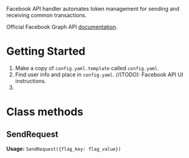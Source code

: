 Facebook API handler automates token management for sending and receiving common transactions. 

Official Facebook Graph API [documentation](https://developers.facebook.com/docs/graph-api/reference/user).  

# Getting Started
1. Make a copy of `config.yaml.template` called `config.yaml`.
1. Find user info and place in `config.yaml`. //(TODO): Facebook API UI instructions. 
1. 

# Class methods

## SendRequest
**Usage:** `SendRequest({flag_key: flag_value})`

